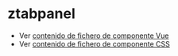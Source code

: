 # ztabpanel

 - Ver [contenido de fichero de componente Vue](./ztabpanel.vue)
 - Ver [contenido de fichero de componente CSS](./ztabpanel.scss)

